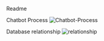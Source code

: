 Readme

Chatbot Process
![Chatbot-Process](https://user-images.githubusercontent.com/12889769/205483097-2d76a6d8-e831-42b0-ab38-e1af21dda9ad.png)

Database relationship
![relationship](https://user-images.githubusercontent.com/12889769/205483035-1483a1f2-1859-41de-9562-00d00f11634b.png)

